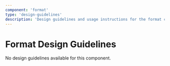 ```yaml
---
component: 'format'
type: 'design-guidelines'
description: 'Design guidelines and usage instructions for the format component extracted from SKY UX documentation.'
---
```


# Format Design Guidelines

No design guidelines available for this component.